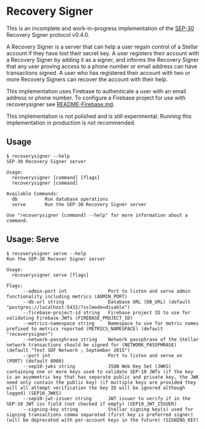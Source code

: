 # Recovery Signer

This is an incomplete and work-in-progress implementation of the [SEP-30]
Recovery Signer protocol v0.4.0.

A Recovery Signer is a server that can help a user regain control of a Stellar
account if they have lost their secret key. A user registers their account with
a Recovery Signer by adding it as a signer, and informs the Recovery Signer
that any user proving access to a phone number or email address can have
transactions signed. A user who has registered their account with two or more
Recovery Signers can recover the account with their help.

This implementation uses Firebase to authenticate a user with an email address
or phone number. To configure a Firebase project for use with recoverysigner
see [README-Firebase.md](README-Firebase.md).

This implementation is not polished and is still experimental.
Running this implementation in production is not recommended.

## Usage

```
$ recoverysigner --help
SEP-30 Recovery Signer server

Usage:
  recoverysigner [command] [flags]
  recoverysigner [command]

Available Commands:
  db          Run database operations
  serve       Run the SEP-30 Recovery Signer server

Use "recoverysigner [command] --help" for more information about a command.
```

## Usage: Serve

```
$ recoverysigner serve --help
Run the SEP-30 Recover Signer server

Usage:
  recoverysigner serve [flags]

Flags:
      --admin-port int               Port to listen and serve admin functionality including metrics (ADMIN_PORT)
      --db-url string                Database URL (DB_URL) (default "postgres://localhost:5432/?sslmode=disable")
      --firebase-project-id string   Firebase project ID to use for validating Firebase JWTs (FIREBASE_PROJECT_ID)
      --metrics-namespace string     Namespace to use for metric names prefixed to metrics reported (METRICS_NAMESPACE) (default "recoverysigner")
      --network-passphrase string    Network passphrase of the Stellar network transactions should be signed for (NETWORK_PASSPHRASE) (default "Test SDF Network ; September 2015")
      --port int                     Port to listen and serve on (PORT) (default 8000)
      --sep10-jwks string            JSON Web Key Set (JWKS) containing one or more keys used to validate SEP-10 JWTs (if the key is an asymmetric key that has separate public and private key, the JWK need only contain the public key) (if multiple keys are provided they will all attempt verification the key ID will be ignored although logged) (SEP10_JWKS)
      --sep10-jwt-issuer string      JWT issuer to verify if in the SEP-10 JWT iss field (not checked if empty) (SEP10_JWT_ISSUER)
      --signing-key string           Stellar signing key(s) used for signing transactions comma separated (first key is preferred signer) (will be deprecated with per-account keys in the future) (SIGNING_KEY)
```

[SEP-30]: https://github.com/stellar/stellar-protocol/blob/600c326b210d71ee031d7f3a40ca88191b4cdf9c/ecosystem/sep-0030.md
[README-Firebase.md]: README-Firebase.md
